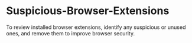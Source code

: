 # Suspicious-Browser-Extensions
To review installed browser extensions, identify any suspicious or unused ones, and remove them to improve browser security.
